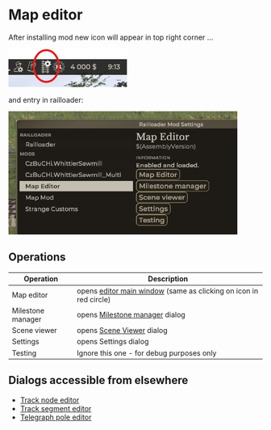 # Map editor

After installing mod new icon will appear in top right corner ...

![top right icon](Images/topRightIcon.png)

and entry in railloader:

![alt text](Images/railloader.png)

## Operations

| Operation         | Description                                                                        |
| ----------------- | ---------------------------------------------------------------------------------- |
| Map editor        | opens [editor main window](MainWindow.md) (same as clicking on icon in red circle) |
| Milestone manager | opens [Milestone manager](MilestoneManager.md) dialog                              |
| Scene viewer      | opens [Scene Viewer](SceneViewer.md) dialog                                        |
| Settings          | opens Settings dialog                                                              |
| Testing           | Ignore this one - for debug purposes only                                          |

## Dialogs accessible from elsewhere

-   [Track node editor](TrackNodeEditor.md)
-   [Track segment editor](TrackSegmentEditor.md)
-   [Telegraph pole editor](TelegraphPoleEditor.md)
